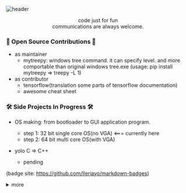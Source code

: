 ![header](https://capsule-render.vercel.app/api?type=wave&color=00aaff&height=150&section=header&text=developer-noelbird&fontSize=70&animation=twinkling)



<p align="center">
code just for fun<br>
communications are always welcome.
</p>



<h3 align="left">🌱 Open Source Contributions 🌱</h3>

- as maintainer
  - mytreepy: windows tree command. it can specify level. and more comportable than original windows tree.exe (usage: pip install mytreepy => treepy -L 1)
- as contributor
  - tensorflow(translation some parts of tensorflow documentation)
  - awesome cheat sheet



<h3 align="left">🛠 Side Projects In Progress 🛠</h3>

- OS making: from bootloader to GUI application program.
  - step 1: 32 bit single core OS(no VGA)  <=== currently here
  - step 2: 64 bit multi core OS(with VGA)

- yolo C => C++
  - pending


(badge site: https://github.com/Ileriayo/markdown-badges)

<details>
  <summary>more</summary>
  TODO: add here
</details>
<!--
**NoelBird/NoelBird** is a ✨ _special_ ✨ repository because its `README.md` (this file) appears on your GitHub profile.

Here are some ideas to get you started:

- 🔭 I’m currently working on ...
- 🌱 I’m currently learning ...
- 👯 I’m looking to collaborate on ...
- 🤔 I’m looking for help with ...
- 💬 Ask me about ...
- 📫 How to reach me: ...
- 😄 Pronouns: ...
- ⚡ Fun fact: ...
-->
